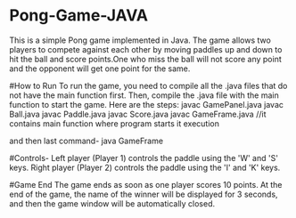 # Pong-Game-JAVA
This is a simple Pong game implemented in Java. 
The game allows two players to compete against each other by moving paddles up and down to hit the ball and score points.One who miss the ball will not score any point and the opponent will get one point for the same.

#How to Run
To run the game, you need to compile all the .java files that do not have the main function first. Then, compile the .java file with the main function to start the game. Here are the steps:
javac GamePanel.java
javac Ball.java
javac Paddle.java
javac Score.java
javac GameFrame.java  //it contains main function where program starts it execution

and then last command-
java GameFrame

#Controls-
Left player (Player 1) controls the paddle using the 'W' and 'S' keys.
Right player (Player 2) controls the paddle using the 'I' and 'K' keys.

#Game End
The game ends as soon as one player scores 10 points. At the end of the game, the name of the winner will be displayed for 3 seconds, and then the game window will be automatically closed.
